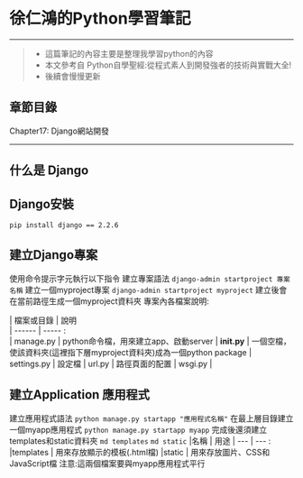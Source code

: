 # 徐仁鴻的Python學習筆記

------

> * 這篇筆記的內容主要是整理我學習python的內容
> * 本文參考自 Python自學聖經:從程式素人到開發強者的技術與實戰大全!
> * 後續會慢慢更新
## 章節目錄
Chapter17: Django網站開發

------

## 什么是 Django


## Django安裝
`pip install django == 2.2.6`

## 建立Django專案
使用命令提示字元執行以下指令
建立專案語法
`django-admin startproject 專案名稱`
建立一個myproject專案
`django-admin startproject myproject`
建立後會在當前路徑生成一個myproject資料夾
專案內各檔案說明:

| 檔案或目錄   | 說明   
| ------       | -----   :  
| manage.py    | python命令檔，用來建立app、啟動server
| __init.py__  | 一個空檔，使該資料夾(這裡指下層myproject資料夾)成為一個python package 
| settings.py  | 設定檔
| url.py       | 路徑頁面的配置
| wsgi.py      | 

## 建立Application 應用程式
建立應用程式語法
`python manage.py startapp "應用程式名稱"`
在最上層目錄建立一個myapp應用程式
`python manage.py startapp myapp`
完成後還須建立templates和static資料夾
`md templates`
`md static`
|名稱      | 用途
| ---      | ---    :
|templates | 用來存放顯示的模板(.html檔)
|static    | 用來存放圖片、CSS和JavaScript檔
注意:這兩個檔案要與myapp應用程式平行